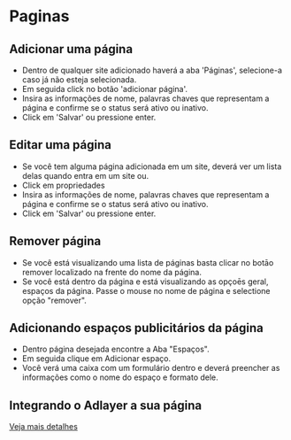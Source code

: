 # Paginas

## Adicionar uma página  
* Dentro de qualquer site adicionado haverá a aba 'Páginas', selecione-a caso já não esteja selecionada. 
* Em seguida click no botão 'adicionar página'.
* Insira as informações de nome, palavras chaves que representam a página e confirme se o status será ativo ou inativo.  
* Click em 'Salvar' ou pressione enter. 

## Editar uma página
* Se você tem alguma página adicionada em um site, deverá ver um lista delas quando entra em um site ou.  
* Click em propriedades  
* Insira as informações de nome, palavras chaves que representam a página e confirme se o status será ativo ou inativo.  
* Click em 'Salvar' ou pressione enter.

## Remover página 
* Se você está visualizando uma lista de páginas basta clicar no botāo remover localizado na frente do nome da página.
* Se você está dentro da página e está visualizando as opçoēs geral, espaços da página. Passe o mouse no nome de página e selectione opção "remover".

## Adicionando espaços publicitários da página
* Dentro página desejada encontre a Aba "Espaços".
* Em seguida clique em Adicionar espaço.
* Você verá uma caixa com um formulário dentro e deverá preencher as informações como o nome do espaço e formato dele.

## Integrando o Adlayer a sua página
[Veja mais detalhes](integration.md)